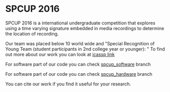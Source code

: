 # SPCUP 2016

SPCUP 2016 is a international undergraduate competition that explores using a time varying signature embedded in media recordings to determine the location of recording.

Our team was placed below 10 world wide and "Special Recognition of Young Team (student participants in 2nd college year or younger):
"
To find out more about our work you can look at [icassp link](https://sigport.org/sites/default/files/docs/IITH_SPCUP_Report_1.pdf)

For software part of our code you can check [spcup_software](https://github.com/KonkimallaChandraPrakash/spcup_2016/tree/spcup_software) branch 

For software part of our code you can check [spcup_hardware](https://github.com/KonkimallaChandraPrakash/spcup_2016/tree/spcup_hardware) branch 

You can cite our work if you find it useful for your research.
